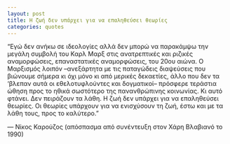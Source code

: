 ```yaml
---
layout: post
title: Η ζωή δεν υπάρχει για να επαληθεύσει θεωρίες
categories: quotes
---
```


“Εγώ δεν ανήκω σε ιδεολογίες αλλά δεν μπορώ να παρακάμψω την μεγάλη συμβολή του Καρλ Μαρξ στις ανατρεπτικές και ριζικές αναμορφώσεις, επαναστατικές αναμορφώσεις, του 20ου αιώνα. Ο Μαρξισμός λοιπόν –ανεξάρτητα με τις παταγώδεις διαψεύσεις που βιώνουμε σήμερα κι όχι μόνο κι από μερικές δεκαετίες, άλλο που δεν τα ‘βλεπαν αυτά οι εθελοτυφλούντες και δογματικοί– πρόσφερε τεράστια ώθηση προς το ηθικά σωστότερο της πανανθρώπινης κοινωνίας. Κι αυτό φτάνει. Δεν πειράζουν τα λάθη. Η ζωή δεν υπάρχει για να επαληθεύσει θεωρίες. Οι θεωρίες υπάρχουν για να ενισχύσουν τη ζωή, έστω και με τα λάθη τους, προς το καλύτερο.”

— Νίκος Καρούζος (απόσπασμα από συνέντευξη στον Χάρη Βλαβιανό το 1990)